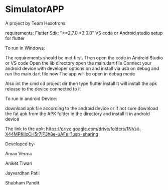 # SimulatorAPP

A project by Team Hexotrons

requirements: Flutter Sdk: ">=2.7.0 <3.0.0"
                VS code or Android studio setup for flutter 

To run in Windows: 

The requirements should be met first.
Then open the code in Android Studio or VS code
Open the lib  directory
open the main.dart file
Connect your android device with developer options on and install via usb on
debug and run the main.dart file now
The app will be open in debug mode

Also int the cmd 
cd project dir
then type flutter install
It will install the apk release to the device connected to it

To run in android Device:

download apk file according to the android device or if not sure download the fat apk from the APK folder in the directory and install it in android device 

The link to the apk: https://drive.google.com/drive/folders/1NVsii-X44MPKlIxCH5r7jF3h8e-uAFs_?usp=sharing

Developed by- 

Aman Verma

Aniket Tiwari

Jayvardhan Patil

Shubham Pandit  
